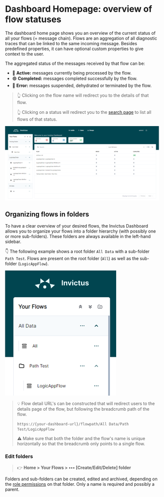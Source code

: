 # Dashboard Homepage: overview of flow statuses
The dashboard home page shows you an overview of the current status of all your flows (= message chain). Flows are an aggregation of all diagnostic traces that can be linked to the same incoming message. Besides predefined properties, it can have optional custom properties to give context to the user.

The aggregated status of the messages received by that flow can be:
* 🔵 **Active:** messages currently being processed by the flow.
* 🟢 **Completed:** messages completed successfully by the flow.
* 🔴 **Error:** messages suspended, dehydrated or terminated by the flow.

> 👆 Clicking on the flow name will redirect you to the details of that flow.
>
> 👆 Clicking on a status will redirect you to the [search page](./search.md) to list all flows of that status. 

![home](../../images/v2_dsb-overview.png)

## Organizing flows in folders
To have a clear overview of your desired flows, the Invictus Dashboard allows you to organize your flows into a folder hierarchy (with possibly one or more sub-folders). These folders are always available in the left-hand sidebar.

👇 The following example shows a root folder `All Data` with a sub-folder `Path Test`. Flows are present on the root folder (`All`) as well as the sub-folder (`LogicAppFlow`).

![path test](../../images/v2_path-test.png)

> 💡 Flow detail URL's can be constructed that will redirect users to the details page of the flow, but following the breadcrumb path of the flow.
>
> `https://{your-dashboard-url}/flowpath/All Data/Path Test/LogicAppFlow`
>
> ⚠️ Make sure that both the folder and the flow's name is unique horizontally so that the breadcrumb only points to a single flow.

### Edit folders
> 👉 **Home > Your Flows >  ••• [Create/Edit/Delete] folder**

Folders and sub-folders can be created, edited and archived, depending on the [role permissions](../security/role-management.md) on that folder. Only a name is required and possibly a parent.
